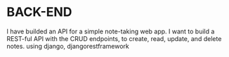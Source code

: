 # BACK-END
I have builded an API for a simple note-taking web app. I want to build a REST-ful API with the CRUD endpoints, to create, read, update, and delete notes.
using django, djangorestframework 
